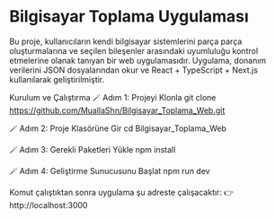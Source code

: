 # Bilgisayar Toplama Uygulaması

Bu proje, kullanıcıların kendi bilgisayar sistemlerini parça parça oluşturmalarına ve seçilen bileşenler arasındaki uyumluluğu kontrol etmelerine olanak tanıyan bir web uygulamasıdır.
Uygulama, donanım verilerini JSON dosyalarından okur ve React + TypeScript + Next.js kullanılarak geliştirilmiştir.

Kurulum ve Çalıştırma
🪄 Adım 1: Projeyi Klonla
git clone https://github.com/MuallaShn/Bilgisayar_Toplama_Web.git

🪄 Adım 2: Proje Klasörüne Gir
cd Bilgisayar_Toplama_Web

🪄 Adım 3: Gerekli Paketleri Yükle
npm install

🪄 Adım 4: Geliştirme Sunucusunu Başlat
npm run dev


Komut çalıştıktan sonra uygulama şu adreste çalışacaktır:
👉 http://localhost:3000
